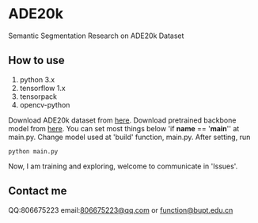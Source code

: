 # ADE20k
Semantic Segmentation Research on ADE20k Dataset
## How to use
1. python 3.x
2. tensorflow 1.x
3. tensorpack
4. opencv-python

Download ADE20k dataset from [here](http://data.csail.mit.edu/places/ADEchallenge/ADEChallengeData2016.zip).
Download pretrained backbone model from [here](https://github.com/tensorflow/models/tree/master/research/slim).
You can set most things below 'if __name__ == '__main__'' at main.py.
Change model used at 'build' function, main.py.
After setting, run
```
python main.py
```
Now, I am training and exploring, welcome to communicate in 'Issues'.

## Contact me
QQ:806675223
email:806675223@qq.com or function@bupt.edu.cn
